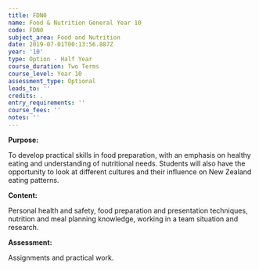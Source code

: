 ```yaml
---
title: FDN0
name: Food & Nutrition General Year 10
code: FDN0
subject_area: Food and Nutrition
date: 2019-07-01T00:13:56.887Z
year: '10'
type: Option - Half Year
course_duration: Two Terms
course_level: Year 10
assessment_type: Optional
leads_to: ''
credits: .
entry_requirements: ''
course_fees: ''
notes: ''
---
```

**Purpose:**

To develop practical skills in food preparation, with an emphasis on healthy eating and understanding of nutritional needs. Students will also have the opportunity to look at different cultures and their influence on New Zealand eating patterns.

**Content:**

Personal health and safety, food preparation and presentation techniques, nutrition and meal planning knowledge, working in a team situation and research.

**Assessment:**

Assignments and practical work.
